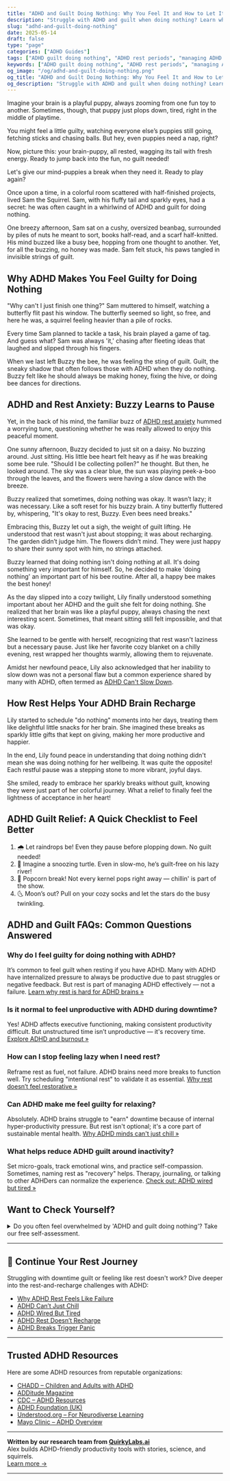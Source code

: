 ```yaml
---
title: "ADHD and Guilt Doing Nothing: Why You Feel It and How to Let It Go"
description: "Struggle with ADHD and guilt when doing nothing? Learn why it happens, how to reframe rest, and finally ditch the shame for good."
slug: "adhd-and-guilt-doing-nothing"
date: 2025-05-14
draft: false
type: "page"
categories: ["ADHD Guides"]
tags: ["ADHD guilt doing nothing", "ADHD rest periods", "managing ADHD guilt", "ADHD productivity challenges", "ADHD emotional well-being", "guilt-free rest ADHD", "ADHD self-compassion strategies"]
keywords: ["ADHD guilt doing nothing", "ADHD rest periods", "managing ADHD guilt", "ADHD productivity challenges", "ADHD emotional well-being", "guilt-free rest ADHD", "ADHD self-compassion strategies"]
og_image: "/og/adhd-and-guilt-doing-nothing.png"
og_title: "ADHD and Guilt Doing Nothing: Why You Feel It and How to Let It Go"
og_description: "Struggle with ADHD and guilt when doing nothing? Learn why it happens, how to reframe rest, and finally ditch the shame for good."
---
```


Imagine your brain is a playful puppy, always zooming from one fun toy to another. Sometimes, though, that puppy just plops down, tired, right in the middle of playtime.

You might feel a little guilty, watching everyone else’s puppies still going, fetching sticks and chasing balls. But hey, even puppies need a nap, right?

Now, picture this: your brain-puppy, all rested, wagging its tail with fresh energy. Ready to jump back into the fun, no guilt needed!

Let's give our mind-puppies a break when they need it. Ready to play again?

Once upon a time, in a colorful room scattered with half-finished projects, lived Sam the Squirrel. Sam, with his fluffy tail and sparkly eyes, had a secret: he was often caught in a whirlwind of ADHD and guilt for doing nothing.

One breezy afternoon, Sam sat on a cushy, oversized beanbag, surrounded by piles of nuts he meant to sort, books half-read, and a scarf half-knitted. His mind buzzed like a busy bee, hopping from one thought to another. Yet, for all the buzzing, no honey was made. Sam felt stuck, his paws tangled in invisible strings of guilt.

## Why ADHD Makes You Feel Guilty for Doing Nothing

"Why can't I just finish one thing?" Sam muttered to himself, watching a butterfly flit past his window. The butterfly seemed so light, so free, and here he was, a squirrel feeling heavier than a pile of rocks.

Every time Sam planned to tackle a task, his brain played a game of tag. And guess what? Sam was always 'it,' chasing after fleeting ideas that laughed and slipped through his fingers.

When we last left Buzzy the bee, he was feeling the sting of guilt. Guilt, the sneaky shadow that often follows those with ADHD when they do nothing. Buzzy felt like he should always be making honey, fixing the hive, or doing bee dances for directions.

## ADHD and Rest Anxiety: Buzzy Learns to Pause

Yet, in the back of his mind, the familiar buzz of [ADHD rest anxiety](/pages/adhd-rest-anxiety/) hummed a worrying tune, questioning whether he was really allowed to enjoy this peaceful moment.

One sunny afternoon, Buzzy decided to just sit on a daisy. No buzzing around. Just sitting. His little bee heart felt heavy as if he was breaking some bee rule. "Should I be collecting pollen?" he thought. But then, he looked around. The sky was a clear blue, the sun was playing peek-a-boo through the leaves, and the flowers were having a slow dance with the breeze.

Buzzy realized that sometimes, doing nothing was okay. It wasn’t lazy; it was necessary. Like a soft reset for his buzzy brain. A tiny butterfly fluttered by, whispering, "It's okay to rest, Buzzy. Even bees need breaks."

Embracing this, Buzzy let out a sigh, the weight of guilt lifting. He understood that rest wasn't just about stopping; it was about recharging. The garden didn’t judge him. The flowers didn’t mind. They were just happy to share their sunny spot with him, no strings attached.

Buzzy learned that doing nothing isn't doing nothing at all. It's doing something very important for himself. So, he decided to make 'doing nothing' an important part of his bee routine. After all, a happy bee makes the best honey!

As the day slipped into a cozy twilight, Lily finally understood something important about her ADHD and the guilt she felt for doing nothing. She realized that her brain was like a playful puppy, always chasing the next interesting scent. Sometimes, that meant sitting still felt impossible, and that was okay.

She learned to be gentle with herself, recognizing that rest wasn't laziness but a necessary pause. Just like her favorite cozy blanket on a chilly evening, rest wrapped her thoughts warmly, allowing them to rejuvenate.

Amidst her newfound peace, Lily also acknowledged that her inability to slow down was not a personal flaw but a common experience shared by many with ADHD, often termed as [ADHD Can't Slow Down](/pages/adhd-cant-slow-down/).

## How Rest Helps Your ADHD Brain Recharge

Lily started to schedule "do nothing" moments into her days, treating them like delightful little snacks for her brain. She imagined these breaks as sparkly little gifts that kept on giving, making her more productive and happier.

In the end, Lily found peace in understanding that doing nothing didn't mean she was doing nothing for her wellbeing. It was quite the opposite! Each restful pause was a stepping stone to more vibrant, joyful days.

She smiled, ready to embrace her sparkly breaks without guilt, knowing they were just part of her colorful journey. What a relief to finally feel the lightness of acceptance in her heart!

## ADHD Guilt Relief: A Quick Checklist to Feel Better

1. 🌧️ Let raindrops be! Even they pause before plopping down. No guilt needed!
2. 🐢 Imagine a snoozing turtle. Even in slow-mo, he’s guilt-free on his lazy river!
3. 🍿 Popcorn break! Not every kernel pops right away — chillin' is part of the show.
4. 🌜 Moon’s out? Pull on your cozy socks and let the stars do the busy twinkling.

## ADHD and Guilt FAQs: Common Questions Answered

### Why do I feel guilty for doing nothing with ADHD?

It’s common to feel guilt when resting if you have ADHD. Many with ADHD have internalized pressure to always be productive due to past struggles or negative feedback. But rest is part of managing ADHD effectively — not a failure. [Learn why rest is hard for ADHD brains »](/pages/adhd-rest-anxiety/)

### Is it normal to feel unproductive with ADHD during downtime?

Yes! ADHD affects executive functioning, making consistent productivity difficult. But unstructured time isn’t unproductive — it's recovery time. [Explore ADHD and burnout »](/pages/adhd-hustle-burnout/)

### How can I stop feeling lazy when I need rest?

Reframe rest as fuel, not failure. ADHD brains need more breaks to function well. Try scheduling "intentional rest" to validate it as essential. [Why rest doesn’t feel restorative »](/pages/adhd-rest-doesnt-recharge/)

### Can ADHD make me feel guilty for relaxing?

Absolutely. ADHD brains struggle to "earn" downtime because of internal hyper-productivity pressure. But rest isn't optional; it's a core part of sustainable mental health. [Why ADHD minds can't just chill »](/pages/adhd-can’t-just-chill/)

### What helps reduce ADHD guilt around inactivity?

Set micro-goals, track emotional wins, and practice self-compassion. Sometimes, naming rest as "recovery" helps. Therapy, journaling, or talking to other ADHDers can normalize the experience. [Check out: ADHD wired but tired »](/pages/adhd-wired-but-tired/)

## Want to Check Yourself?

<details><summary>Do you often feel overwhelmed by 'ADHD and guilt doing nothing'? Take our free self-assessment.</summary><p>Absolutely, feeling overwhelmed and experiencing guilt for "doing nothing" is quite common among those of us with ADHD. It's important to remember that these feelings don't define your worth or your productivity. If you're curious about how this fits into your life, why not take our free self-assessment? It's a gentle step towards understanding yourself better and it's crafted just for you, to help you feel more at ease with your unique journey.</p></details>

<script type="application/ld+json">
{
  "@context": "https://schema.org",
  "@type": "Article",
  "author": {
    "@type": "Person",
    "name": "QuirkyLabs",
    "url": "https://quirkylabs.ai/about"
  },
  "headline": "ADHD and Guilt Doing Nothing: Why You Feel It and How to Let It Go",
  "mainEntityOfPage": "https://blog.quirkylabs.ai/pages/adhd-and-guilt-doing-nothing/",
  "datePublished": "2025-05-03"
}
</script>

<script type="application/ld+json">
{
  "@context": "https://schema.org",
  "@type": "FAQPage",
  "mainEntity": [
    {
      "@type": "Question",
      "name": "Why do I feel guilty for doing nothing with ADHD?",
      "acceptedAnswer": {
        "@type": "Answer",
        "text": "It’s common to feel guilt when resting if you have ADHD. Many with ADHD have internalized pressure to always be productive due to past struggles or negative feedback. But rest is part of managing ADHD effectively — not a failure."
      }
    },
    {
      "@type": "Question",
      "name": "Is it normal to feel unproductive with ADHD during downtime?",
      "acceptedAnswer": {
        "@type": "Answer",
        "text": "Yes! ADHD affects executive functioning, making consistent productivity difficult. But unstructured time isn’t unproductive — it's recovery time."
      }
    },
    {
      "@type": "Question",
      "name": "How can I stop feeling lazy when I need rest?",
      "acceptedAnswer": {
        "@type": "Answer",
        "text": "Reframe rest as fuel, not failure. ADHD brains need more breaks to function well. Try scheduling 'intentional rest' to validate it as essential."
      }
    },
    {
      "@type": "Question",
      "name": "Can ADHD make me feel guilty for relaxing?",
      "acceptedAnswer": {
        "@type": "Answer",
        "text": "Absolutely. ADHD brains struggle to 'earn' downtime because of internal hyper-productivity pressure. But rest isn't optional; it's a core part of sustainable mental health."
      }
    },
    {
      "@type": "Question",
      "name": "What helps reduce ADHD guilt around inactivity?",
      "acceptedAnswer": {
        "@type": "Answer",
        "text": "Set micro-goals, track emotional wins, and practice self-compassion. Sometimes, naming rest as 'recovery' helps. Therapy, journaling, or talking to other ADHDers can normalize the experience."
      }
    }
  ]
}
</script>

<script type="application/ld+json">
{
  "@context": "https://schema.org",
  "@type": "BreadcrumbList",
  "itemListElement": [
    {
      "@type": "ListItem",
      "position": 1,
      "name": "Home",
      "item": "https://quirkylabs.ai/"
    },
    {
      "@type": "ListItem",
      "position": 2,
      "name": "Blog",
      "item": "https://blog.quirkylabs.ai/"
    },
    {
      "@type": "ListItem",
      "position": 3,
      "name": "ADHD and Guilt Doing Nothing: Why You Feel It and How to Let It Go",
      "item": "https://blog.quirkylabs.ai/pages/adhd-and-guilt-doing-nothing/"
    }
  ]
}
</script>

<script type="application/ld+json">
{
  "@context": "https://schema.org",
  "@type": "Article",
  "author": {
    "@type": "Person",
    "name": "QuirkyLabs",
    "url": "https://quirkylabs.ai/about"
  },
  "headline": "\"Beat ADHD and Guilt Doing Nothing \u2013 Find Joy Today!\"",
  "mainEntityOfPage": "https://blog.quirkylabs.ai/pages/adhd-and-guilt-doing-nothing/",
  "datePublished": "2025-05-03"
}
</script>

---

## 🧵 Continue Your Rest Journey

Struggling with downtime guilt or feeling like rest doesn't work? Dive deeper into the rest-and-recharge challenges with ADHD:

- [Why ADHD Rest Feels Like Failure](/pages/adhd-rest-feels-like-failure/)
- [ADHD Can’t Just Chill](/pages/adhd-can’t-just-chill/)
- [ADHD Wired But Tired](/pages/adhd-wired-but-tired/)
- [ADHD Rest Doesn’t Recharge](/pages/adhd-rest-doesnt-recharge/)
- [ADHD Breaks Trigger Panic](/pages/adhd-breaks-trigger-panic/)

---


## Trusted ADHD Resources

Here are some ADHD resources from reputable organizations:

- [CHADD – Children and Adults with ADHD](https://chadd.org)
- [ADDitude Magazine](https://www.additudemag.com)
- [CDC – ADHD Resources](https://www.cdc.gov/ncbddd/adhd)
- [ADHD Foundation (UK)](https://www.adhdfoundation.org.uk)
- [Understood.org – For Neurodiverse Learning](https://www.understood.org)
- [Mayo Clinic – ADHD Overview](https://www.mayoclinic.org/diseases-conditions/adhd)


---

**Written by our research team from [QuirkyLabs.ai](https://quirkylabs.ai)**  
Alex builds ADHD-friendly productivity tools with stories, science, and squirrels.  
[Learn more →](https://quirkylabs.ai)

---